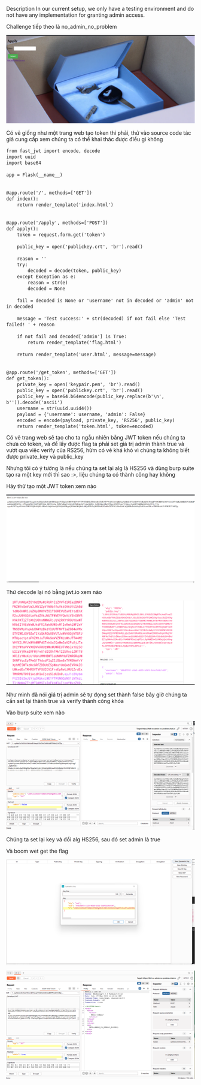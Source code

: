 Description
In our current setup, we only have a testing environment and do not have any implementation for granting admin access.


Challenge tiếp theo là no_admin_no_problem


![1](./1.png)


Có vẻ giống như một trang web tạo token thì phải, thử vào source code tác giả cung cấp xem chúng ta có thể khai thác được điều gì không 


```from flask import Flask, request, render_template
from fast_jwt import encode, decode
import uuid
import base64

app = Flask(__name__)


@app.route('/', methods=['GET'])
def index():
    return render_template('index.html')


@app.route('/apply', methods=['POST'])
def apply():
    token = request.form.get('token')

    public_key = open('publickey.crt', 'br').read()

    reason = ''
    try:
        decoded = decode(token, public_key)
    except Exception as e:
        reason = str(e)
        decoded = None

    fail = decoded is None or 'username' not in decoded or 'admin' not in decoded

    message = 'Test success:' + str(decoded) if not fail else 'Test failed! ' + reason

    if not fail and decoded['admin'] is True:
        return render_template('flag.html')

    return render_template('user.html', message=message)


@app.route('/get_token', methods=['GET'])
def get_token():
    private_key = open('keypair.pem', 'br').read()
    public_key = open('publickey.crt', 'br').read()
    public_key = base64.b64encode(public_key.replace(b'\n', b'')).decode('ascii')
    username = str(uuid.uuid4())
    payload = {'username': username, 'admin': False}
    encoded = encode(payload, private_key, 'RS256', public_key)
    return render_template('token.html', token=encoded)
```


Có vẻ trang web sẽ tạo cho ta ngẫu nhiên bằng JWT token nếu chúng ta chưa có token, và để lấy được flag ta phải set giá trị admin thành true và vượt qua việc verify của RS256, hừm có vẻ khá khó vì chúng ta không biết được private_key và public_key


Nhưng tôi có ý tưởng là nếu chúng ta set lại alg là HS256 và dùng burp suite tạo ra một key mới thì sao :>, liệu chúng ta có thành công hay không

Hãy thử tạo một JWT token xem nào

![2](./2.png)

Thử decode lại nó bằng jwt.io xem nào 

![3](./3.png)


Như mình đã nói giá trị admin sẽ tự đọng set thành false bây giờ chúng ta cần set lại thành true và verify thành công khóa


Vào burp suite xem nào 

![4](./4.png)



Chúng ta set lại key và đổi alg HS256, sau đó set admin là true


Và boom wet get the flag 


![5](./5.png)


![6](./8.png)
